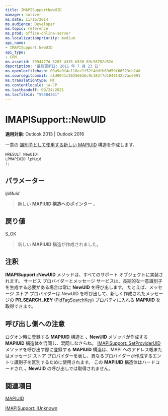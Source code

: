 ```yaml
---
title: IMAPISupportNewUID
manager: soliver
ms.date: 11/16/2014
ms.audience: Developer
ms.topic: reference
ms.prod: office-online-server
ms.localizationpriority: medium
api_name:
- IMAPISupport.NewUID
api_type:
- COM
ms.assetid: 7994477d-5207-4335-b538-69c98782d52d
description: '最終更新日: 2011 年 7 月 23 日'
ms.openlocfilehash: 09a9a9f4e118ee1f52f4ddfb69d59f66523cb24d
ms.sourcegitcommit: a1d9041c20256616c9c183f7d1049142a7ac6991
ms.translationtype: MT
ms.contentlocale: ja-JP
ms.lasthandoff: 09/24/2021
ms.locfileid: "59584361"
---
```

# <a name="imapisupportnewuid"></a>IMAPISupport::NewUID

  
  
**適用対象**: Outlook 2013 | Outlook 2016 
  
一意の [識別子として使用する新しい MAPIUID](mapiuid.md) 構造を作成します。 
  
```cpp
HRESULT NewUID(
LPMAPIUID lpMuid
);
```

## <a name="parameters"></a>パラメーター

 _lpMuid_
  
> 新しい **MAPIUID 構造へのポインター** 。 
    
## <a name="return-value"></a>戻り値

S_OK 
  
> 新しい **MAPIUID** 構造が作成されました。 
    
## <a name="remarks"></a>注釈

**IMAPISupport::NewUID** メソッドは、すべてのサポート オブジェクトに実装されます。 サービス プロバイダーとメッセージ サービスは、長期的な一意識別子を生成する必要がある場合は常に **NewUID** を呼び出します。 たとえば、メッセージ ストア プロバイダーは NewUID を呼び出して、新しく作成されたメッセージの **PR_SEARCH_KEY** ([PidTagSearchKey](pidtagsearchkey-canonical-property.md)) プロパティに入れる **MAPIUID** を取得できます。 
  
## <a name="notes-to-callers"></a>呼び出し側への注意

ログオン時に登録する **MAPIUID** 構造と **、NewUID** メソッドが作成する **MAPIUID** 構造体を混同し、混同しなさらね。 [IMAPISupport::SetProviderUID](imapisupport-setprovideruid.md)メソッドを呼び出す際に登録する **MAPIUID** 構造は、MAPI へのアドレス帳またはメッセージ ストア プロバイダーを表し、異なるプロバイダーが作成するエントリ識別子を区別するために使用されます。 この **MAPIUID** 構造体はハードコードされ **、NewUID** の呼び出しでは取得されません。
  
## <a name="see-also"></a>関連項目



[MAPIUID](mapiuid.md)
  
[IMAPISupport: IUnknown](imapisupportiunknown.md)

